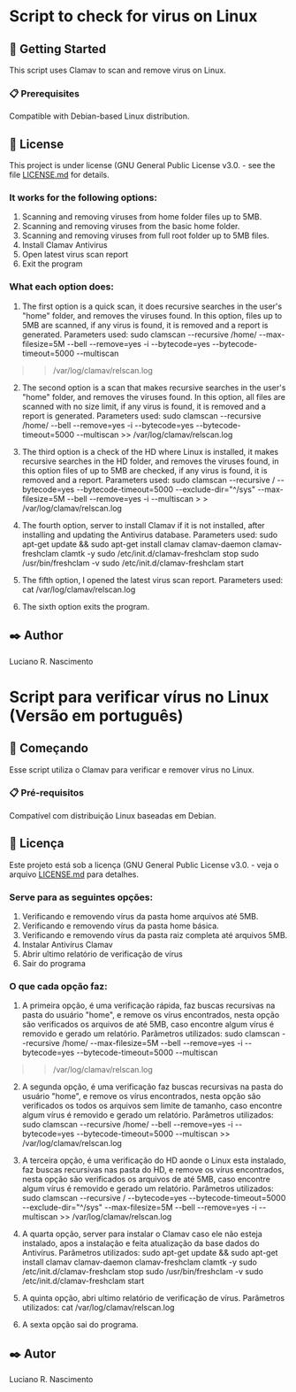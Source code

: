 # Script to check for virus on Linux

## 🚀 Getting Started

This script uses Clamav to scan and remove virus on Linux.


### 📋 Prerequisites
Compatible with Debian-based Linux distribution.

## 📄 License

This project is under license (GNU General Public License v3.0. - see the file [LICENSE.md](https://github.com/rovanni/Script_antivirus_Linux/blob/main/LICENSE) for details.

### It works for the following options:

1. Scanning and removing viruses from home folder files up to 5MB.
2. Scanning and removing viruses from the basic home folder.
3. Scanning and removing viruses from full root folder up to 5MB files.
4. Install Clamav Antivirus
5. Open latest virus scan report
6. Exit the program

### What each option does:

1. The first option is a quick scan, it does recursive searches in the user's "home" folder, and removes the viruses found. In this option, files up to 5MB are scanned, if any virus is found, it is removed and a report is generated.
Parameters used:
sudo clamscan --recursive /home/ --max-filesize=5M --bell --remove=yes -i --bytecode=yes --bytecode-timeout=5000 --multiscan
 >> /var/log/clamav/relscan.log

2. The second option is a scan that makes recursive searches in the user's "home" folder, and removes the viruses found. In this option, all files are scanned with no size limit, if any virus is found, it is removed and a report is generated.
Parameters used:
sudo clamscan --recursive /home/ --bell --remove=yes -i --bytecode=yes --bytecode-timeout=5000 --multiscan >> /var/log/clamav/relscan.log

3. The third option is a check of the HD where Linux is installed, it makes recursive searches in the HD folder, and removes the viruses found, in this option files of up to 5MB are checked, if any virus is found, it is removed and a report.
Parameters used:
sudo clamscan --recursive / --bytecode=yes --bytecode-timeout=5000 --exclude-dir="^/sys" --max-filesize=5M --bell --remove=yes -i --multiscan > > /var/log/clamav/relscan.log

4. The fourth option, server to install Clamav if it is not installed, after installing and updating the Antivirus database.
Parameters used:
sudo apt-get update && sudo apt-get install clamav clamav-daemon clamav-freshclam clamtk -y
sudo /etc/init.d/clamav-freshclam stop
sudo /usr/bin/freshclam -v
sudo /etc/init.d/clamav-freshclam start

5. The fifth option, I opened the latest virus scan report.
Parameters used:
cat /var/log/clamav/relscan.log

6. The sixth option exits the program.

## ✒️ Author

Luciano R. Nascimento


#  Script para verificar vírus no Linux (Versão em português)

## 🚀 Começando

Esse script utiliza o Clamav para verificar e remover vírus no Linux.


### 📋 Pré-requisitos
Compatível com distribuição Linux baseadas em Debian.

## 📄 Licença

Este projeto está sob a licença (GNU General Public License v3.0. - veja o arquivo [LICENSE.md](https://github.com/rovanni/Script_antivirus_Linux/blob/main/LICENSE) para detalhes.

### Serve para as seguintes opções:

1. Verificando e removendo vírus da pasta home arquivos até 5MB.
2. Verificando e removendo vírus da pasta home básica.
3. Verificando e removendo vírus da pasta raiz completa até arquivos 5MB.
4. Instalar Antivírus Clamav
5. Abrir ultimo relatório de verificação de vírus
6. Sair do programa

###  O que cada opção faz:

1. A primeira opção, é uma verificação rápida, faz buscas recursivas na pasta do usuário "home", e remove os vírus encontrados, nesta opção são verificados os arquivos de até 5MB, caso encontre algum vírus é removido e gerado um relatório.
Parâmetros utilizados:
		sudo clamscan --recursive /home/ --max-filesize=5M --bell --remove=yes -i --bytecode=yes --bytecode-timeout=5000 --multiscan
 >> /var/log/clamav/relscan.log

2. A segunda opção, é uma verificação faz buscas recursivas na pasta do usuário "home", e remove os vírus encontrados, nesta opção são verificados os todos os arquivos sem limite de tamanho, caso encontre algum vírus é removido e gerado um relatório.
Parâmetros utilizados:
	sudo clamscan --recursive /home/ --bell --remove=yes -i --bytecode=yes --bytecode-timeout=5000 --multiscan >> /var/log/clamav/relscan.log

3. A terceira opção, é uma verificação do HD aonde o Linux esta instalado, faz buscas recursivas nas pasta do HD, e remove os vírus encontrados, nesta opção são verificados os arquivos de até 5MB, caso encontre algum vírus é removido e gerado um relatório.
Parâmetros utilizados:
	sudo clamscan --recursive / --bytecode=yes --bytecode-timeout=5000 --exclude-dir="^/sys" --max-filesize=5M --bell --remove=yes -i --multiscan >> /var/log/clamav/relscan.log

4. A quarta opção, server para instalar o Clamav caso ele não esteja instalado, apos a instalação e feita atualização da base dados do Antivírus.
Parâmetros utilizados:
	sudo apt-get update && sudo apt-get install clamav clamav-daemon clamav-freshclam clamtk -y
	sudo /etc/init.d/clamav-freshclam stop
	sudo /usr/bin/freshclam -v
	sudo /etc/init.d/clamav-freshclam start	

5. A quinta opção, abri ultimo relatório de verificação de vírus.
Parâmetros utilizados:
	cat /var/log/clamav/relscan.log

6. A sexta opção sai do programa.

## ✒️ Autor

Luciano R. Nascimento